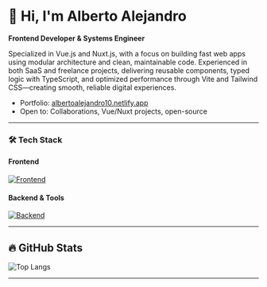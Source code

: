 # 👋 Hi, I'm Alberto Alejandro

**Frontend Developer & Systems Engineer**

Specialized in Vue.js and Nuxt.js, with a focus on building fast web apps using modular architecture and clean, maintainable code. Experienced in both SaaS and freelance projects, delivering reusable components, typed logic with TypeScript, and optimized performance through Vite and Tailwind CSS—creating smooth, reliable digital experiences.

- Portfolio: [albertoalejandro10.netlify.app](https://albertoalejandro10.netlify.app)
- Open to: Collaborations, Vue/Nuxt projects, open-source

---

### 🛠 Tech Stack

#### Frontend

[![Frontend](https://skillicons.dev/icons?i=html,css,js,ts,vue,nuxt,pinia,vite,tailwind,vitest,pnpm,yarn,bootstrap)](https://skillicons.dev)

#### Backend & Tools

[![Backend](https://skillicons.dev/icons?i=golang,nodejs,express,php,mysql,postgres,mongodb,git,github,linux,vscode,docker,postman)](https://skillicons.dev)

---

## 🔥 GitHub Stats

<img src="https://github-readme-stats.vercel.app/api/top-langs/?username=albertoalejandro10&layout=compact&theme=vue-dark&hide_border=true" alt="Top Langs" />

---

